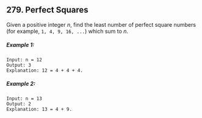 ## 279. Perfect Squares

Given a positive integer *n*, find the least number of perfect square numbers (for example, ```1, 4, 9, 16, ...```) which sum to *n*.

##### Example 1:
```
Input: n = 12
Output: 3
Explanation: 12 = 4 + 4 + 4.
```
##### Example 2:
```
Input: n = 13
Output: 2
Explanation: 13 = 4 + 9.
```
